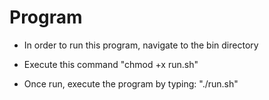 # Program
* In order to run this program, navigate to the bin directory

* Execute this command "chmod +x run.sh"

* Once run, execute the program by typing: "./run.sh"
